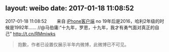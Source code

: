 layout: weibo
date: 2017-01-18 11:08:52
---
<meta name="referrer" content="no-referrer" />

2017-01-18 11:08:52  &nbsp;&nbsp;&nbsp;&nbsp;&nbsp;&nbsp; 来自 <a href="http://app.weibo.com/t/feed/9ksdit" rel="nofollow">iPhone客户端</a>
no 19年后是2016，哈利2年级的时候是1992年…… //@马伯庸:“十九年，罗恩，十九年，我才有勇气面对真正的自己”  http://t.cn/RMmiwks
>  抱歉，作者已设置仅展示半年内微博，此微博已不可见。 ​​​

